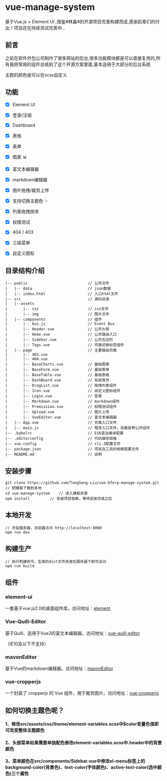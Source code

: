 # vue-manage-system #
基于Vue.js + Element UI ,借鉴#林鑫#的开源项目完善构建而成,感谢前辈们的付出！项目还在持续测试完善中...

## 前言 ##
之前在软件外包公司制作了很多网站的后台,很多功能模块都是可以直接复用的,所有我把常用的组件总结到了这个开源方案里面,基本适用于大部分的后台系统

主题的颜色是可以在scss自定义
## 功能 ##
- [x] Element UI
- [x] 登录/注销
- [x] Dashboard
- [x] 表格
- [x] 表单
- [x] 图表 :bar_chart:
- [x] 富文本编辑器
- [x] markdown编辑器
- [x] 图片拖拽/裁剪上传
- [x] 支持切换主题色 :sparkles:
- [x] 列表拖拽排序
- [x] 权限测试
- [x] 404 / 403
- [x] 三级菜单
- [x] 自定义图标


## 目录结构介绍 ##


	|-- public                           // 公共文件
    |   |-- data                         // json数据
    |   |-- index.html                   // 入口html文件
	|-- src                              // 源码目录
	|   |--assets
	|       |-- css                      // css文件
    |       |-- img                      // 图片文件
	|   |-- components                   // 组件
	|       |-- bus.js           	     // Event Bus
	|       |-- Header.vue               // 公共头部
	|       |-- Home.vue           	     // 公共路由入口
	|       |-- Sidebar.vue              // 公共左边栏
	|       |-- Tags.vue           	     // 页面切换标签组件
	|   |-- page                   	     // 主要路由页面
	|       |-- 403.vue
	|       |-- 404.vue
	|       |-- BaseCharts.vue           // 基础图表
	|       |-- BaseForm.vue             // 基础表单
	|       |-- BaseTable.vue            // 基础表格
	|       |-- DashBoard.vue            // 系统首页
	|       |-- DragList.vue             // 拖拽列表组件
	|       |-- Icon.vue	             // 自定义图标组件
	|       |-- Login.vue          	     // 登录
	|       |-- Markdown.vue             // markdown组件
	|       |-- Premission.vue           // 权限测试组件
	|       |-- Upload.vue               // 图片上传
	|       |-- VueEditor.vue            // 富文本编辑器
	|   |-- App.vue                      // 页面入口文件
	|   |-- main.js                      // 程序入口文件，加载各种公共组件
	|-- .babelrc                         // ES6语法编译配置
	|-- .editorconfig                    // 代码编写规格
	|-- vue.config                       // cli-3配置文件
	|-- package.json                     // 项目及工具的依赖配置文件
	|-- README.md                        // 说明


## 安装步骤 ##

	git clone https://github.com/TangSeng-Liu/vue-bferp-manage-system.git      // 把模板下载到本地
	cd vue-manage-system    // 进入模板目录
	npm install         // 安装项目依赖，等待安装完成之后

## 本地开发 ##

	// 开启服务器，浏览器访问 http://localhost:8080
	npm run dev

## 构建生产 ##

	// 执行构建命令，生成的dist文件夹放在服务器下即可访问
	npm run build

## 组件 ##

### element-ui ###
一套基于vue.js2.0的桌面组件库。访问地址：[element](http://element.eleme.io/#/zh-CN/component/layout)

### Vue-Quill-Editor ###
基于Quill、适用于Vue2的富文本编辑器。访问地址：[vue-quill-editor](https://github.com/surmon-china/vue-quill-editor)

（IE10及以下不支持）

### mavonEditor ###
基于Vue的markdown编辑器。访问地址：[mavonEditor](https://github.com/hinesboy/mavonEditor)

### vue-cropperjs ###
一个封装了 cropperjs 的 Vue 组件，用于裁剪图片。访问地址：[vue-cropperjs](https://github.com/Agontuk/vue-cropperjs)


## 如何切换主题色呢？ ##

#### 1、修改src/assets/css/theme/element-variables.scss中$color变量色值即可改变整体主题颜色 ####
#### 2、头部菜单如果需要单独配色修改element-variables.scss中.header中的背景颜色 #### 
#### 3、菜单颜色在src/components/Sidebar.vue中修改el-menu标签上的background-color(背景色)、text-color(字体颜色)、active-text-color(选中颜色)三个属性 #### 
